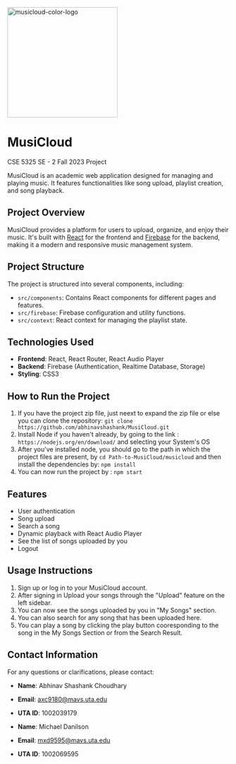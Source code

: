 <img src="https://github.com/abhinavshashank/MusiCloud/assets/30064448/2d83a285-499c-4d29-aeb7-a7c0a6e3869b" alt="musicloud-color-logo" width="250" height="250" />


# MusiCloud 

CSE 5325 SE - 2 Fall 2023 Project


MusiCloud is an academic web application designed for managing and playing music. It features functionalities like song upload, playlist creation, and song playback.

## Project Overview

MusiCloud provides a platform for users to upload, organize, and enjoy their music. It's built with [React](https://reactjs.org/) for the frontend and [Firebase](https://firebase.google.com/) for the backend, making it a modern and responsive music management system.

## Project Structure

The project is structured into several components, including:

- `src/components`: Contains React components for different pages and features.
- `src/firebase`: Firebase configuration and utility functions.
- `src/context`: React context for managing the playlist state.


## Technologies Used

- **Frontend**: React, React Router, React Audio Player
- **Backend**: Firebase (Authentication, Realtime Database, Storage)
- **Styling**: CSS3 

## How to Run the Project

1. If you have the project zip file, just neext to expand the zip file or else you can clone the repository: `git clone https://github.com/abhinavshashank/MusiCloud.git`
2. Install Node if you haven't already, by going to the link : `https://nodejs.org/en/download/` and selecting your System's OS
3. After you've installed node, you should go to the path in which the project files are present, by `cd Path-to-MusiCloud/musicloud` and then install the dependencies by: `npm install`
5. You can now run the project by : `npm start`

## Features

- User authentication
- Song upload
- Search a song
- Dynamic playback with React Audio Player
- See the list of songs uploaded by you
- Logout

## Usage Instructions

1. Sign up or log in to your MusiCloud account.
2. After signing in Upload your songs through the "Upload" feature on the left sidebar.
3. You can now see the songs uploaded by you in "My Songs" section.
4. You can also search for any song that has been uploaded here.
5. You can play a song by clicking the play button cooresponding to the song in the My Songs Section or from the Search Result.

## Contact Information

For any questions or clarifications, please contact:

- **Name**: Abhinav Shashank Choudhary
- **Email**: axc9180@mavs.uta.edu
- **UTA ID**: 1002039179 

- **Name**: Michael Danilson
- **Email**: mxd9595@mavs.uta.edu
- **UTA ID**: 1002069595 

